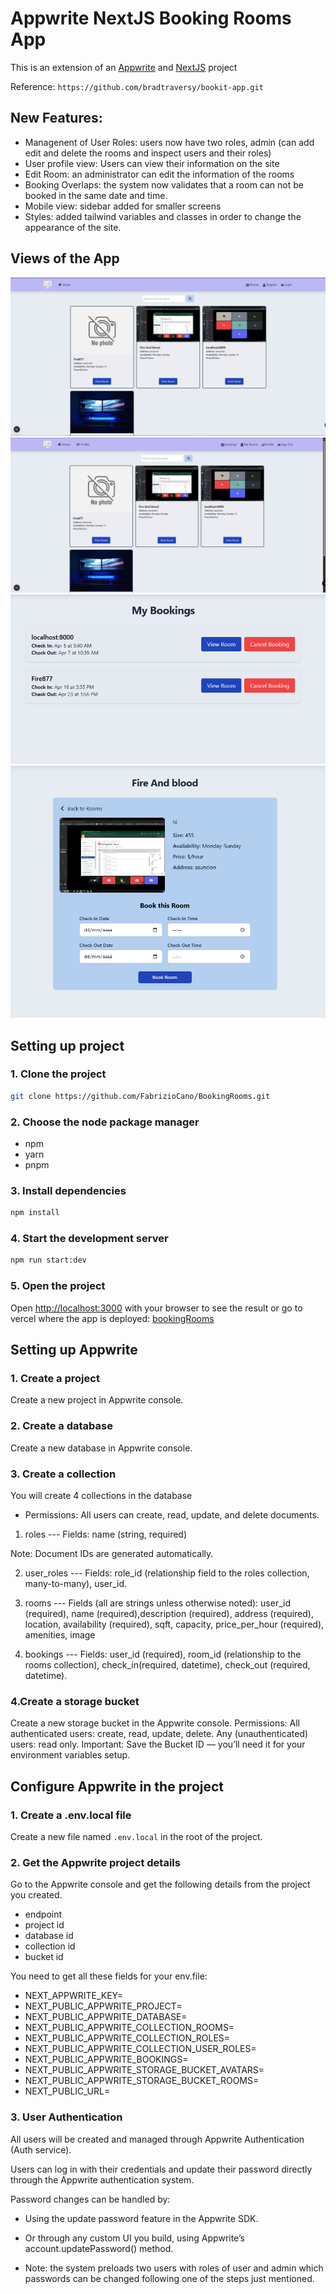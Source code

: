 # Appwrite NextJS Booking Rooms App

This is an extension of an [Appwrite](https://appwrite.io) and [NextJS](https://nextjs.org/) project

Reference: ``https://github.com/bradtraversy/bookit-app.git``

## New Features:
- Managenent of User Roles: users now have two roles, admin (can add edit and delete the rooms and inspect users and their roles)
- User profile view: Users can view their information on the site
- Edit Room: an administrator can edit the information of the rooms
- Booking Overlaps: the system now validates that a room can not be booked in the same date and time.
- Mobile view: sidebar added for smaller screens
- Styles: added tailwind variables and classes in order to change the appearance of the site.

## Views of the App
![Guest Layout](assets/images/guest.png)
![HomePage](assets/images/home.png)
![My Bookings](assets/images/mybook.png)
![BookRoom](assets/images/book.png)

## Setting up project

### 1. Clone the project

```bash
git clone https://github.com/FabrizioCano/BookingRooms.git
```
### 2. Choose the node package manager
- npm
- yarn
- pnpm


### 3. Install dependencies

```bash
npm install
```

### 4. Start the development server

```bash
npm run start:dev
```

### 5. Open the project

Open [http://localhost:3000](http://localhost:3000) with your browser to see the result or go to vercel where the app is deployed: [bookingRooms](https://booking-rooms-jhgqjrckg-fabrizio-canos-projects.vercel.app/)


## Setting up Appwrite

### 1. Create a project

Create a new project in Appwrite console.

### 2. Create a database

Create a new database in Appwrite console.

### 3. Create a collection

You will create 4 collections in the database
- Permissions:
    All users can create, read, update, and delete documents.

1) roles --- Fields: name (string, required)

Note: Document IDs are generated automatically.

2) user_roles --- Fields: role_id (relationship field to the roles collection, many-to-many), user_id.



3) rooms --- Fields (all are strings unless otherwise noted): user_id (required), name (required),description (required), address (required), location, availability (required), sqft, capacity, price_per_hour (required), amenities, image


4) bookings --- Fields: user_id (required), room_id (relationship to the rooms collection), check_in(required, datetime), check_out (required, datetime).

### 4.Create a storage bucket
Create a new storage bucket in the Appwrite console.
Permissions:
All authenticated users: create, read, update, delete.
Any (unauthenticated) users: read only.
Important:
Save the Bucket ID — you’ll need it for your environment variables setup.

## Configure Appwrite in the project

### 1. Create a .env.local file

Create a new file named `.env.local` in the root of the project.


### 2. Get the Appwrite project details
Go to the Appwrite console and get the following details from the project you created.

- endpoint
- project id
- database id
- collection id
- bucket id

You need to get all these fields for your env.file:
- NEXT_APPWRITE_KEY=
- NEXT_PUBLIC_APPWRITE_PROJECT=
- NEXT_PUBLIC_APPWRITE_DATABASE=
- NEXT_PUBLIC_APPWRITE_COLLECTION_ROOMS=
- NEXT_PUBLIC_APPWRITE_COLLECTION_ROLES=
- NEXT_PUBLIC_APPWRITE_COLLECTION_USER_ROLES=
- NEXT_PUBLIC_APPWRITE_BOOKINGS=
- NEXT_PUBLIC_APPWRITE_STORAGE_BUCKET_AVATARS=
- NEXT_PUBLIC_APPWRITE_STORAGE_BUCKET_ROOMS=
- NEXT_PUBLIC_URL=


### 3. User Authentication
All users will be created and managed through Appwrite Authentication (Auth service).

Users can log in with their credentials and update their password directly through the Appwrite authentication system.

Password changes can be handled by:

- Using the update password feature in the Appwrite SDK.

- Or through any custom UI you build, using Appwrite’s account.updatePassword() method.

- Note: the system preloads two users with roles of user and admin which passwords can be changed following one of the steps just mentioned.
